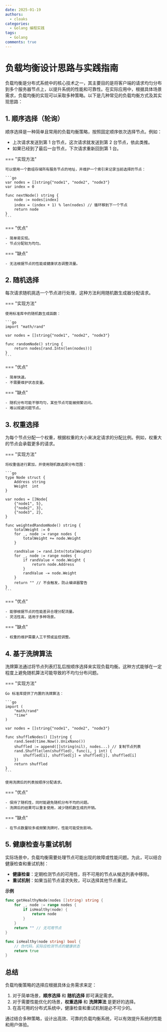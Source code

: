 ```yaml
---
date: 2025-01-19
authors:
  - cloaks
categories:
  - Golang 编程实践
tags:
  - Golang
comments: true
---
```


# 负载均衡设计思路与实践指南

负载均衡是分布式系统中的核心技术之一，其主要目的是将客户端的请求均匀分布到多个服务器节点上，以提升系统的性能和可靠性。在实际应用中，根据具体场景需求，负载均衡的实现可以采取多种策略。以下是几种常见的负载均衡方式及其实现思路：

<!-- more -->

## **1. 顺序选择（轮询）**

顺序选择是一种简单且常用的负载均衡策略，按照固定顺序依次选择节点。例如：

- 上次请求发送到第 1 台节点，这次请求就发送到第 2 台节点，依此类推。
- 如果已经到了最后一台节点，下次请求重新回到第 1 台。

=== "实现方法"

    可以使用一个数组存储所有服务节点的地址，并维护一个索引来记录当前选择的节点：

    ```go
    var nodes = []string{"node1", "node2", "node3"}
    var index = 0

    func nextNode() string {
        node := nodes[index]
        index = (index + 1) % len(nodes) // 循环移到下一个节点
        return node
    }
    ```

=== "优点"

    - 简单易实现。
    - 节点分配较为均匀。

=== "缺点"

    - 无法根据节点的性能或健康状态调整流量。

## **2. 随机选择**

每次请求随机挑选一个节点进行处理，这种方法利用随机数生成器分配请求。

=== "实现方法"

    使用标准库中的随机数生成函数：

    ```go
    import "math/rand"

    var nodes = []string{"node1", "node2", "node3"}

    func randomNode() string {
        return nodes[rand.Intn(len(nodes))]
    }
    ```

=== "优点"

    - 简单快速。
    - 不需要维护状态变量。

=== "缺点"

    - 随机分布可能不够均匀，某些节点可能被频繁访问。
    - 难以规避问题节点。

## **3. 权重选择**

为每个节点分配一个权重，根据权重的大小来决定请求的分配比例。例如，权重大的节点会承载更多的请求。

=== "实现方法"

    将权重值进行累加，并使用随机数选择分布范围：

    ```go
    type Node struct {
        Address string
        Weight  int
    }

    var nodes = []Node{
        {"node1", 5},
        {"node2", 3},
        {"node3", 2},
    }

    func weightedRandomNode() string {
        totalWeight := 0
        for _, node := range nodes {
            totalWeight += node.Weight
        }

        randValue := rand.Intn(totalWeight)
        for _, node := range nodes {
            if randValue < node.Weight {
                return node.Address
            }
            randValue -= node.Weight
        }
        return "" // 不会触发，防止编译器警告
    }
    ```

=== "优点"

    - 能够根据节点的性能差异合理分配流量。
    - 灵活性高，适用于多种场景。

=== "缺点"

    - 权重的维护需要人工干预或监控调整。

## **4. 基于洗牌算法**

洗牌算法通过将节点列表打乱后按顺序选择来实现负载均衡。这种方式能够在一定程度上避免随机算法可能导致的不均匀分布问题。

=== "实现方法"

    Go 标准库提供了内置的洗牌算法：

    ```go
    import (
        "math/rand"
        "time"
    )

    var nodes = []string{"node1", "node2", "node3"}

    func shuffleNodes() []string {
        rand.Seed(time.Now().UnixNano())
        shuffled := append([]string(nil), nodes...) // 复制节点列表
        rand.Shuffle(len(shuffled), func(i, j int) {
            shuffled[i], shuffled[j] = shuffled[j], shuffled[i]
        })
        return shuffled
    }
    ```

    使用洗牌后的列表按顺序分配请求。

=== "优点"

    - 保持了随机性，同时能避免随机分布不均的问题。
    - 洗牌后的结果可以重复使用，减少随机数生成的开销。

=== "缺点"

    - 在节点数量较多或频繁洗牌时，性能可能受到影响。

## **5. 健康检查与重试机制**

实际场景中，负载均衡需要处理节点可能出现的故障或性能问题。为此，可以结合健康检查和重试机制：

- **健康检查**：定期检测节点的可用性，将不可用的节点从候选列表中移除。
- **重试机制**：如果当前节点请求失败，可以选择其他节点重试。

**示例**

```go
func getHealthyNode(nodes []string) string {
    for _, node := range nodes {
        if isHealthy(node) {
            return node
        }
    }
    return "" // 无可用节点
}

func isHealthy(node string) bool {
    // 伪代码，实际应检测节点的健康状态
    return true
}
```


## **总结**

负载均衡策略的选择应根据具体业务需求来定：

1. 对于简单场景，**顺序选择** 和 **随机选择** 即可满足需求。
2. 对于需要性能优化的场景，**权重选择** 和 **洗牌算法** 是更好的选择。
3. 在高可用的分布式系统中，健康检查和重试机制是必不可少的。

通过结合多种策略，设计出高效、可靠的负载均衡系统，可以有效提升系统的性能和用户体验。
